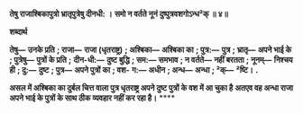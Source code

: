 **तेषु राजाश्बिकापुत्रो भ्रातृपुत्रेषु दीनधी: ।** **समो न वर्तते नूनं दुष्पुत्रवशगोऽन्ध²क् ॥ ४॥** 

**शब्दार्थ** 

**तेषु—** **उनके प्रति** **; राजा—** **राजा (धृतराष्ट्र)** **; अश्बिका—** **अश्बिका का** **; पुत्र:—** **पुत्र** **; भ्रातृ—** **अपने भाई के** **; पुत्रेषु—** **पुत्रों के प्रति** **;** **दीन-धी:—** **दुष्ट बुद्धि** **; सम:—** **समभाव** **; न वर्तते—** **नहीं बरतता** **; नूनम्—** **निश्चय ही** **; दु:—** **दुष्ट** **; पुत्र—** **अपने पुत्रों का** **; वश-** **ग:—** **अधीन** **; अन्ध—** **अन्धा** **; ²क्—** **²ष्टि।** **.** 

**असल में अश्बिका का दुर्बल चित्त वाला पुत्र धृतराष्ट्र अपने दुष्ट पुत्रों के वश में आ चुका है** **अतएव वह अन्धा राजा अपने भाई के पुत्रों के साथ ठीक व्यवहार नहीं कर रहा है।** **** 
